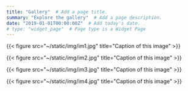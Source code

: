 ```yaml
---
title: "Gallery"  # Add a page title.
summary: "Explore the gallery"  # Add a page description.
date: "2019-01-01T00:00:00Z"  # Add today's date.
# type: "widget_page"  # Page type is a Widget Page
---
```



{{< figure src="~/static/img/im1.jpg" title="Caption of this image" >}}

{{< figure src="~/static/img/im2.jpg" title="Caption of this image" >}}

{{< figure src="~/static/img/im3.jpg" title="Caption of this image" >}}

{{< figure src="~/static/img/im4.jpg" title="Caption of this image" >}}
